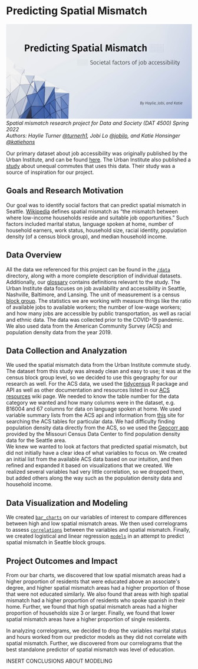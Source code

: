 # Predicting Spatial Mismatch
![spatial mismatch cover image](/spatial_mismatch_banner.png)
_Spatial mismatch research project for Data and Society (DAT 4500) Spring 2022_  
_Authors: Haylie Turner [@turnerh1](https://github.com/turnerh1), Jobi Lo [@jobilo](https://github.com/jobilo), and Katie Honsinger [@katiehons](https://github.com/katiehons)_

Our primary dataset about job accessibility was originally published by the Urban Institute, and can be found [here](https://datacatalog.urban.org/dataset/unequal-commute-data).
The Urban Institute also published a [study](https://www.urban.org/features/unequal-commute) about unequal commutes that uses this data. Their study was a source of inspiration for our project.

## Goals and Research Motivation
Our goal was to identify social factors that can predict spatial mismatch in Seattle. [Wikipedia](https://en.wikipedia.org/wiki/Spatial_mismatch#:~:text=Spatial%20mismatch%20is%20the%20mismatch,reside%20and%20suitable%20job%20opportunities) defines spatial mismatch as “the mismatch between where low-income households reside and suitable job opportunities.” Such factors included marital status, language spoken at home, number of household earners, work status, household size, racial identity, population density (of a census block group), and median household income.

## Data Overview
All the data we referenced for this project can be found in the [`/data`](/data) directory, along with a more complete description of individual datasets. Additionally, our [glossary](https://github.com/turnerh1/unequal-commute/wiki/Glossary) contains definitions relevant to the study.
The Urban Institute data focuses on job availability and accessibility in Seattle, Nashville, Baltimore, and Lansing. The unit of measurement
is a census [block group](https://www.census.gov/programs-surveys/geography/about/glossary.html#par_textimage_4). The statistics
we are working with measure things like the ratio of available jobs to available workers; the number of low-wage workers;
and how many jobs are accessible by public transportation, as well as racial and ethnic data.
The data was collected prior to the COVID-19 pandemic.  
We also used data from the American Community Survey (ACS) and population density data from the year 2019.


## Data Collection and Analyzation
We used the spatial mismatch data from the Urban Institute commute study. The dataset from this study was already clean and easy to use; it was at the census block group level, so we decided to use this geography for our research as well. For the ACS data, we used the [tidycensus](https://walker-data.com/tidycensus/) R package and API as well as other documentation and resources listed in our [ACS resources](https://github.com/turnerh1/unequal-commute/wiki/ACS-resources) wiki page. We needed to know the table number for the data category we wanted and how many columns were in the dataset, e.g. B16004 and 67 columns for data on language spoken at home. We used variable summary lists from the ACS api and information from [this](https://data.census.gov/cedsci/table) site for searching the ACS tables for particular data. We had difficulty finding population density data directly from the ACS, so we used the [Geocorr app](https://mcdc.missouri.edu/applications/geocorr.html) provided by the Missouri Census Data Center to find population density data for the Seattle area.  
We knew we wanted to look at factors that predicted spatial mismatch, but did not initially have a clear idea of what variables to focus on. We created an initial list from the available ACS data based on our intuition, and then refined and expanded it based on visualizations that we created. We realized several variables had very little correlation, so we dropped them, but added others along the way such as the population density data and household income.

## Data Visualization and Modeling
We created [`bar_charts`](/bar_charts) on our variables of interest to compare differences between high and low spatial mismatch areas. We then used correlograms to assess [`correlations`](/correlations) between the variables and spatial mismatch. Finally, we created
logistical and linear regression [`models`](/models) in an attempt to predict spatial mismatch in Seattle block groups.
## Project Outcomes and Impact
From our bar charts, we discovered that low spatial mismatch areas had a higher proportion of residents that were educated above an associate's degree, and higher spatial mismatch areas had a higher proportion of those that were not educated similarly. We also found that areas with high spatial mismatch had a higher proportion of residents who spoke spanish in their home. Further, we found that high spatial mismatch areas had a higher proportion of households size 3 or larger. Finally, we found that lower spatial mismatch areas have a higher proportion of single residents.

In analyzing correlograms, we decided to drop the variables marital status and hours worked from our predictor models as they did not correlate with spatial mismatch. Further, we discovered from our correlograms that the best standalone predictor of spatial mismatch was level of education.

INSERT CONCLUSIONS ABOUT MODELING
